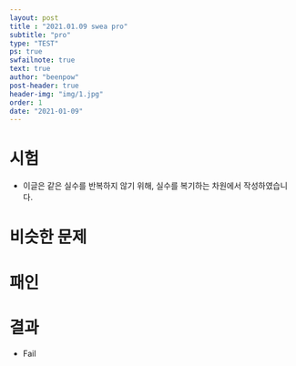 ```yaml
---
layout: post
title : "2021.01.09 swea pro"
subtitle: "pro"
type: "TEST"
ps: true
swfailnote: true
text: true
author: "beenpow"
post-header: true
header-img: "img/1.jpg"
order: 1
date: "2021-01-09"
---
```


# 시험

- 이글은 같은 실수를 반복하지 않기 위해, 실수를 복기하는 차원에서 작성하였습니다.

# 비슷한 문제

# 패인


# 결과
- Fail

